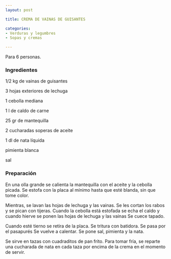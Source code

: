 ```yaml
---
layout: post

title: CREMA DE VAINAS DE GUISANTES

categories:
- Verduras y legumbres
- Sopas y cremas

---
```

Para 6 personas.

<h3>Ingredientes</h3>

1/2 kg de vainas de guisantes

3 hojas exteriores de lechuga

1 cebolla mediana

1 l de caldo de carne

25 gr de mantequilla

2 cucharadas soperas de aceite

1 dl de nata líquida

pimienta blanca

sal

<h3>Preparación</h3>

En una olla grande se calienta la mantequilla con el aceite y la cebolla picada. Se estofa con la placa al mínimo hasta que esté blanda, sin que tome color.

Mientras, se lavan las hojas de lechuga y las vainas. Se les cortan los rabos y se pican con tijeras. Cuando la cebolla está estofada se echa el caldo y cuando hierve se ponen las hojas de lechuga y las vainas Se cuece tapado.

Cuando esté tierno se retira de la placa. Se tritura con batidora. Se pasa por el pasapurés Se vuelve a calentar. Se pone sal, pimienta y la nata.

Se sirve en tazas con cuadraditos de pan frito. Para tomar fría, se reparte una cucharada de nata en cada taza por encima de la crema en el momento de servir.